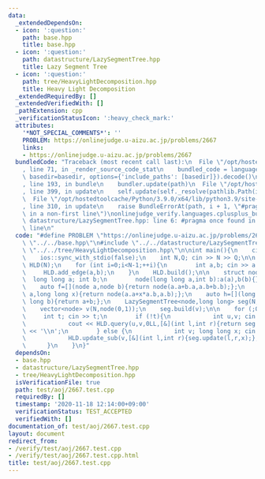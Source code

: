 ```yaml
---
data:
  _extendedDependsOn:
  - icon: ':question:'
    path: base.hpp
    title: base.hpp
  - icon: ':question:'
    path: datastructure/LazySegmentTree.hpp
    title: Lazy Segment Tree
  - icon: ':question:'
    path: tree/HeavyLightDecomposition.hpp
    title: Heavy Light Decomposition
  _extendedRequiredBy: []
  _extendedVerifiedWith: []
  _pathExtension: cpp
  _verificationStatusIcon: ':heavy_check_mark:'
  attributes:
    '*NOT_SPECIAL_COMMENTS*': ''
    PROBLEM: https://onlinejudge.u-aizu.ac.jp/problems/2667
    links:
    - https://onlinejudge.u-aizu.ac.jp/problems/2667
  bundledCode: "Traceback (most recent call last):\n  File \"/opt/hostedtoolcache/Python/3.9.0/x64/lib/python3.9/site-packages/onlinejudge_verify/documentation/build.py\"\
    , line 71, in _render_source_code_stat\n    bundled_code = language.bundle(stat.path,\
    \ basedir=basedir, options={'include_paths': [basedir]}).decode()\n  File \"/opt/hostedtoolcache/Python/3.9.0/x64/lib/python3.9/site-packages/onlinejudge_verify/languages/cplusplus.py\"\
    , line 193, in bundle\n    bundler.update(path)\n  File \"/opt/hostedtoolcache/Python/3.9.0/x64/lib/python3.9/site-packages/onlinejudge_verify/languages/cplusplus_bundle.py\"\
    , line 399, in update\n    self.update(self._resolve(pathlib.Path(included), included_from=path))\n\
    \  File \"/opt/hostedtoolcache/Python/3.9.0/x64/lib/python3.9/site-packages/onlinejudge_verify/languages/cplusplus_bundle.py\"\
    , line 310, in update\n    raise BundleErrorAt(path, i + 1, \"#pragma once found\
    \ in a non-first line\")\nonlinejudge_verify.languages.cplusplus_bundle.BundleErrorAt:\
    \ datastructure/LazySegmentTree.hpp: line 6: #pragma once found in a non-first\
    \ line\n"
  code: "#define PROBLEM \"https://onlinejudge.u-aizu.ac.jp/problems/2667\"\n\n#include\
    \ \"../../base.hpp\"\n#include \"../../datastructure/LazySegmentTree.hpp\"\n#include\
    \ \"../../tree/HeavyLightDecomposition.hpp\"\n\nint main(){\n    cin.tie(0);\n\
    \    ios::sync_with_stdio(false);\n    int N,Q; cin >> N >> Q;\n\n    HeavyLightDecomposition\
    \ HLD(N);\n    for (int i=0;i<N-1;++i){\n        int a,b; cin >> a >> b;\n   \
    \     HLD.add_edge(a,b);\n    }\n    HLD.build();\n\n    struct node{\n      \
    \  long long a; int b;\n        node(long long a,int b):a(a),b(b){}\n    };\n\
    \    auto f=[](node a,node b){return node(a.a+b.a,a.b+b.b);};\n    auto g=[](node\
    \ a,long long x){return node(a.a+x*a.b,a.b);};\n    auto h=[](long long a,long\
    \ long b){return a+b;};\n    LazySegmentTree<node,long long> seg(N,f,g,h,node(0,0),0);\n\
    \    vector<node> v(N,node(0,1));\n    seg.build(v);\n\n    for (;Q--;){\n   \
    \     int t; cin >> t;\n        if (!t){\n            int u,v; cin >> u >> v;\n\
    \            cout << HLD.query(u,v,0LL,[&](int l,int r){return seg.query(l,r).a;},h,true)\
    \ << '\\n';\n        } else {\n            int v; long long x; cin >> v >> x;\n\
    \            HLD.update_sub(v,[&](int l,int r){seg.update(l,r,x);},true);\n  \
    \      }\n    }\n}"
  dependsOn:
  - base.hpp
  - datastructure/LazySegmentTree.hpp
  - tree/HeavyLightDecomposition.hpp
  isVerificationFile: true
  path: test/aoj/2667.test.cpp
  requiredBy: []
  timestamp: '2020-11-18 12:14:00+09:00'
  verificationStatus: TEST_ACCEPTED
  verifiedWith: []
documentation_of: test/aoj/2667.test.cpp
layout: document
redirect_from:
- /verify/test/aoj/2667.test.cpp
- /verify/test/aoj/2667.test.cpp.html
title: test/aoj/2667.test.cpp
---
```

